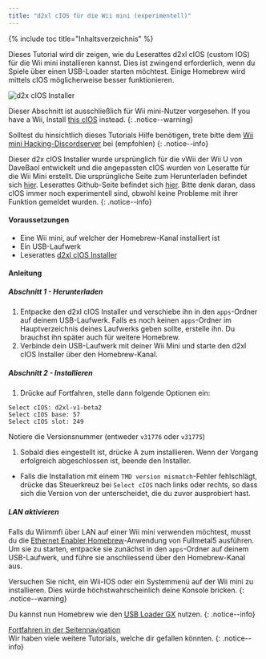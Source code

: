 ```yaml
---
title: "d2xl cIOS für die Wii mini (experimentell)"
---
```


{% include toc title="Inhaltsverzeichnis" %}

Dieses Tutorial wird dir zeigen, wie du Leserattes d2xl cIOS (custom IOS) für die Wii mini installieren kannst. Dies ist zwingend erforderlich, wenn du Spiele über einen USB-Loader starten möchtest. Einige Homebrew wird mittels cIOS möglicherweise besser funktionieren.

![d2x cIOS Installer](/images/cIOS.png)

Dieser Abschnitt ist ausschließlich für Wii mini-Nutzer vorgesehen. If you have a Wii, Install [this cIOS](cios) instead.
{: .notice--warning}

Solltest du hinsichtlich dieses Tutorials Hilfe benötigen, trete bitte dem [Wii mini Hacking-Discordserver](https://discord.gg/6ryxnkS) bei (empfohlen)
{: .notice--info}

Dieser d2x cIOS Installer wurde ursprünglich für die vWii der Wii U von DaveBaol entwickelt und die angepassten cIOS wurden von Leseratte für die Wii Mini erstellt. Die ursprüngliche Seite zum Herunterladen befindet sich [hier](https://wii.leseratte10.de/d2xl-cIOS/). Leserattes Github-Seite befindet sich [hier](https://github.com/Leseratte10/d2xl-cios). Bitte denk daran, dass cIOS immer noch experimentell sind, obwohl keine Probleme mit ihrer Funktion gemeldet wurden.
{: .notice--info}

#### Voraussetzungen

* Eine Wii mini, auf welcher der Homebrew-Kanal installiert ist
* Ein USB-Laufwerk
* Leserattes [d2xl cIOS Installer](/assets/files/d2xl_wii_mini_cIOS_installer_v1_beta2.zip)

#### Anleitung

##### Abschnitt 1 - Herunterladen

1. Entpacke den d2xl cIOS Installer und verschiebe ihn in den `apps`-Ordner auf deinem USB-Laufwerk. Falls es noch keinen `apps`-Ordner im Hauptverzeichnis deines Laufwerks geben sollte, erstelle ihn. Du brauchst ihn später auch für weitere Homebrew.
1. Verbinde dein USB-Laufwerk mit deiner Wii Mini und starte den d2xl cIOS Installer über den Homebrew-Kanal.

##### Abschnitt 2 - Installieren

1. Drücke auf Fortfahren, stelle dann folgende Optionen ein:
```
Select cIOS: d2xl-v1-beta2
Select cIOS base: 57
Select cIOS slot: 249
```

Notiere die Versionsnummer (entweder `v31776` oder `v31775`)
1. Sobald dies eingestellt ist, drücke A zum installieren. Wenn der Vorgang erfolgreich abgeschlossen ist, beende den Installer.
  - Falls die Installation mit einem `TMD version mismatch`-Fehler fehlschlägt, drücke das Steuerkreuz bei `Select cIOS` nach links oder rechts, so dass sich die Version von der unterscheidet, die du zuvor ausprobiert hast.


##### LAN aktivieren
Falls du Wiimmfi über LAN auf einer Wii mini verwenden möchtest, musst du die [Ethernet Enabler Homebrew](/assets/files/Wii_Mini_Ethernet_Enable.zip)-Anwendung von Fullmetal5 ausführen. Um sie zu starten, entpacke sie zunächst in den `apps`-Ordner auf deinem USB-Laufwerk, und führe sie anschliessend über den Homebrew-Kanal aus.

Versuchen Sie nicht, ein Wii-IOS oder ein Systemmenü auf der Wii mini zu installieren. Dies würde höchstwahrscheinlich deine Konsole bricken.
{: .notice--warning}

Du kannst nun Homebrew wie den [USB Loader GX](usbloadergx) nutzen.
{: .notice--info}

[Fortfahren in der Seitennavigation](site-navigation)<br> Wir haben viele weitere Tutorials, welche dir gefallen könnten.
{: .notice--info}
